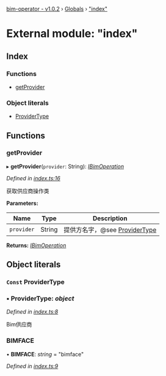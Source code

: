 [bim-operator - v1.0.2](../README.md) › [Globals](../globals.md) › ["index"](_index_.md)

# External module: "index"

## Index

### Functions

* [getProvider](_index_.md#getprovider)

### Object literals

* [ProviderType](_index_.md#const-providertype)

## Functions

###  getProvider

▸ **getProvider**(`provider`: String): *[IBimOperation](../interfaces/_interface_.ibimoperation.md)*

*Defined in [index.ts:16](https://github.com/youkaisteve/bim-operator/blob/e68d6d4/src/index.ts#L16)*

获取供应商操作类

**Parameters:**

Name | Type | Description |
------ | ------ | ------ |
`provider` | String | 提供方名字，@see [ProviderType](_index_.md#const-providertype)  |

**Returns:** *[IBimOperation](../interfaces/_interface_.ibimoperation.md)*

## Object literals

### `Const` ProviderType

### ▪ **ProviderType**: *object*

*Defined in [index.ts:8](https://github.com/youkaisteve/bim-operator/blob/e68d6d4/src/index.ts#L8)*

Bim供应商

###  BIMFACE

• **BIMFACE**: *string* = "bimface"

*Defined in [index.ts:9](https://github.com/youkaisteve/bim-operator/blob/e68d6d4/src/index.ts#L9)*
